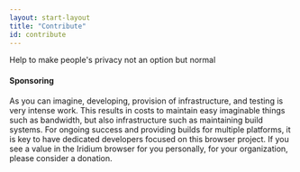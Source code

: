 ```yaml
---
layout: start-layout
title: "Contribute"
id: contribute
---
```


Help to make people's privacy not an option but normal

#### Sponsoring ####
As you can imagine, developing, provision of infrastructure, and testing is very intense work. This results in costs to maintain easy imaginable things such as bandwidth, but also infrastructure such as maintaining build systems. For ongoing success and providing builds for multiple platforms, it is key to have dedicated developers focused on this browser project. If you see a value in the Iridium browser for you personally, for your organization, please consider a donation.